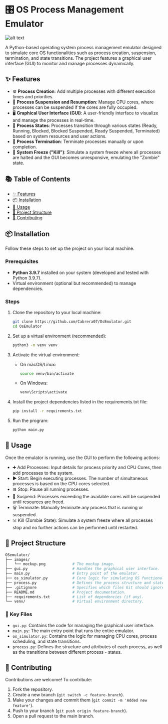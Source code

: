 # 🎛️ OS Process Management Emulator  <!-- omit from toc -->

![alt text](228_3x_shots_so.png)

A Python-based operating system process management emulator designed to simulate core OS functionalities such as process creation, suspension, termination, and state transitions. The project features a graphical user interface (GUI) to monitor and manage processes dynamically.

## ✨ Features

- ⚙️ **Process Creation**: Add multiple processes with different execution times and priorities.
- 🛑 **Process Suspension and Resumption**: Manage CPU cores, where processes can be suspended if the cores are fully occupied.
- 🖥️ **Graphical User Interface (GUI)**: A user-friendly interface to visualize and manage the processes in real-time.
- 🔄 **Process States**: Processes transition through various states (Ready, Running, Blocked, Blocked Suspended, Ready Suspended, Terminated) based on system resources and user actions.
- 🚫 **Process Termination**: Terminate processes manually or upon completion.
- 🧟 **System Freeze ("Kill")**: Simulate a system freeze where all processes are halted and the GUI becomes unresponsive, emulating the "Zombie" state.

## 📚 Table of Contents <!-- omit from toc -->

- [✨ Features](#-features)
- [📦 Installation](#-installation)
- [🚀 Usage](#-usage)
- [📂 Project Structure](#-project-structure)
- [🤝 Contributing](#-contributing)

## 📦 Installation

Follow these steps to set up the project on your local machine.

### Prerequisites <!-- omit from toc -->

- **Python 3.9.7** installed on your system (developed and tested with Python 3.9.7).
- Virtual environment (optional but recommended) to manage dependencies.

### Steps <!-- omit from toc -->

1. Clone the repository to your local machine:

    ```bash
    git clone https://github.com/Cabrera07/OsEmulator.git
    cd OsEmulator
    ```

2. Set up a virtual environment (recommended):

    ```bash
    python3 -m venv venv
    ```

3. Activate the virtual environment:

   - On macOS/Linux:
  
        ```bash
        source venv/bin/activate
        ```

   - On Windows:

        ```bash
        venv\Scripts\activate
        ```

4. Install the project dependencies listed in the requirements.txt file:

    ```bash
    pip install -r requirements.txt
    ```

5. Run the program:

    ```bash
    python main.py
    ```

## 🚀 Usage

Once the emulator is running, use the GUI to perform the following actions:

- ➕ Add Processes: Input details for process priority and CPU Cores, then add processes to the system.
- ▶️ Start: Begin executing processes. The number of simultaneous processes is based on the CPU cores selected.
- ⏸️ Stop: Pause all running processes.
- 🔄 Suspend: Processes exceeding the available cores will be suspended until resources are freed.
- 🗑️ Terminate: Manually terminate any process that is running or suspended.
- ☠️ Kill (Zombie State): Simulate a system freeze where all processes stop and no further actions can be performed until restarted.

## 📂 Project Structure

```bash
OSemulator/
├── images/
│   └── mockup.png            # The mockup image.
├── gui.py                    # Handles the graphical user interface.
├── main.py                   # Entry point of the emulator.
├── os_simulator.py           # Core logic for simulating OS functionalities.
├── process.py                # Defines the process structure and states.
├── .gitignore                # Specifies which files Git should ignore.
├── README.md                 # Project documentation.
├── requirements.txt          # List of dependencies (if any).
└── venv/                     # Virtual environment directory.
```

### 🔑 Key Files  <!-- omit from toc -->

- `gui.py`: Contains the code for managing the graphical user interface.
- `main.py`: The main entry point that runs the entire emulator.
- `os_simulator.py`: Contains the logic for managing CPU cores, process scheduling, and state transitions.
- `process.py`: Defines the structure and attributes of each process, as well as the transitions between different process - states.

## 🤝 Contributing

Contributions are welcome! To contribute:

1. Fork the repository.
2. Create a new branch (`git switch -c feature-branch`).
3. Make your changes and commit them (`git commit -m 'Added new feature'`).
4. Push to your branch (`git push origin feature-branch`).
5. Open a pull request to the main branch.
